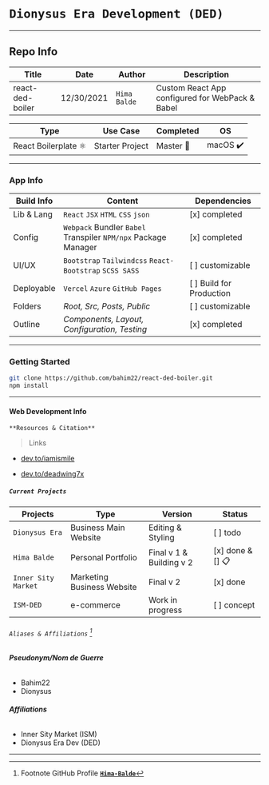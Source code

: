 # `Dionysus Era Development (DED)`

---

## Repo Info

| Title            | Date       | Author       | Description                                     |
| ---------------- | ---------- | ------------ | ----------------------------------------------- |
| react-ded-boiler | 12/30/2021 | `Hima Balde` | Custom React App configured for WebPack & Babel |

| Type                 | Use Case        | Completed | OS       |
| -------------------- | --------------- | --------- | -------- |
| React Boilerplate ⚛️ | Starter Project | Master 🏁 | macOS ✔️ |

---

### App Info

| **Build Info** | **Content**                                                    | **Dependencies**          |
| -------------- | -------------------------------------------------------------- | ------------------------- |
| Lib & Lang     | `React` `JSX` `HTML` `CSS` `json`                              | [x] completed             |
| Config         | `Webpack` Bundler `Babel` Transpiler `NPM/npx` Package Manager | [x] completed             |
| UI/UX          | `Bootstrap` `Tailwindcss` `React-Bootstrap` `SCSS SASS`        | [ ] customizable          |
| Deployable     | `Vercel` `Azure` `GitHub Pages`                                | [ ] Build for Production  |
| Folders        | _Root, Src, Posts, Public_                                     | [ ] customizable |
| Outline        | _Components, Layout, Configuration, Testing_                   | [x] completed             |

---

### Getting Started

```bash
git clone https://github.com/bahim22/react-ded-boiler.git
npm install
```

---

#### Web Development Info

`**Resources & Citation**`

> Links

- [dev.to/iamismile](https://dev.to/iamismile/how-to-setup-webpack-and-babel-for-react-59ph/)

- [dev.to/deadwing7x](https://dev.to/deadwing7x/setup-a-react-app-with-webpack-and-babel-4o3k)

##### `Current Projects`

| Projects            | Type                       | Version                  | Status           |
| ------------------- | -------------------------- | ------------------------ | ---------------- |
| `Dionysus Era`      | Business Main Website      | Editing & Styling        | [ ] todo         |
| `Hima Balde`        | Personal Portfolio         | Final v 1 & Building v 2 | [x] done & [] 📋 |
| `Inner Sity Market` | Marketing Business Website | Final v 2                | [x] done         |
| `ISM-DED`           | e-commerce                 | Work in progress         | [ ] concept      |

###### `Aliases & Affiliations` [^2]

[^2]: Footnote GitHub Profile **[`Hima-Balde`](https://github.com/bahim22)**

###### **Pseudonym/Nom de Guerre**

- Bahim22
- Dionysus

###### **Affiliations**

- Inner Sity Market (ISM)
- Dionysus Era Dev (DED)

---
